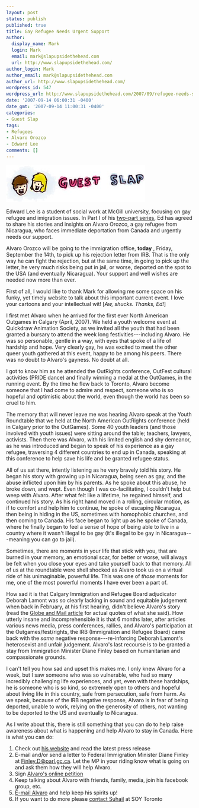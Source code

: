 ```yaml
---
layout: post
status: publish
published: true
title: Gay Refugee Needs Urgent Support
author:
  display_name: Mark
  login: Mark
  email: mark@slapupsidethehead.com
  url: http://www.slapupsidethehead.com/
author_login: Mark
author_email: mark@slapupsidethehead.com
author_url: http://www.slapupsidethehead.com/
wordpress_id: 547
wordpress_url: http://www.slapupsidethehead.com/2007/09/refugee-needs-support/
date: '2007-09-14 06:00:31 -0400'
date_gmt: '2007-09-14 11:00:31 -0400'
categories:
- Guest Slap
tags:
- Refugees
- Alvaro Orozco
- Edward Lee
comments: []
---
```

![Guest Slap](/wp-content/media/2007/09/guest-slap.jpg)

Edward Lee is a student of social work at McGill university, focusing on gay refugee and imigration issues. In Part I of his [two-part series](http://www.slapupsidethehead.com/2007/09/gay-refugee-speaks/ "Read part II, too!"), Ed has agreed to share his stories and insights on Alvaro Orozco, a gay refugee from Nicaragua, who faces immediate deportation from Canada and urgently needs our support.

Alvaro Orozco will be going to the immigration office, **today** , Friday, September the 14th, to pick up his rejection letter from IRB. That is the only way he can fight the rejection, but at the same time, in going to pick up the letter, he very much risks being put in jail, or worse, deported on the spot to the USA (and eventually Nicaragua). Your support and well wishes are needed now more than ever.

First of all, I would like to thank Mark for allowing me some space on his funky, yet timely website to talk about this important current event. I love your cartoons and your intellectual wit! [_Aw, shucks. Thanks, Ed!_]

I first met Alvaro when he arrived for the first ever North American Outgames in Calgary (April, 2007). We held a youth welcome event at Quickdraw Animation Society, as we invited all the youth that had been granted a bursary to attend the week long festivities---including Alvaro. He was so personable, gentle in a way, with eyes that spoke of a life of hardship and hope. Very clearly gay, he was excited to meet the other queer youth gathered at this event, happy to be among his peers. There was no doubt to Alvaro's gayness. No doubt at all.

I got to know him as he attended the OutRights conference, OutFest cultural activities (PRIDE dance) and finally winning a medal at the OutGames, in the running event. By the time he flew back to Toronto, Alvaro become someone that I had come to admire and respect, someone who is so hopeful and optimistic about the world, even though the world has been so cruel to him.

The memory that will never leave me was hearing Alvaro speak at the Youth Roundtable that we held at the North American OutRights conference (held in Calgary prior to the OutGames). Some 40 youth leaders (and those involved with youth issues) were sitting around the table; teachers, lawyers, activists. Then there was Alvaro, with his limited english and shy demeanor, as he was introduced and began to speak of his experience as a gay refugee, traversing 4 different countries to end up in Canada, speaking at this conference to help save his life and be granted refugee status.

All of us sat there, intently listening as he very bravely told his story. He began his story with growing up in Nicaragua, being seen as gay, and the abuse inflicted upon him by his parents. As he spoke about this abuse, he broke down, and wept. Even though I was co-facilitating, I couldn't help but weep with Alvaro. After what felt like a lifetime, he regained himself, and continued his story. As his right hand moved in a rolling, circular motion, as if to comfort and help him to continue, he spoke of escaping Nicaragua, then being in hiding in the US, sometimes with homophobic churches, and then coming to Canada. His face began to light up as he spoke of Canada, where he finally began to feel a sense of hope of being able to live in a country where it wasn't illegal to be gay (it's illegal to be gay in Nicaragua---meaning you can go to jail).

Sometimes, there are moments in your life that stick with you, that are burned in your memory, an emotional scar, for better or worse, will always be felt when you close your eyes and take yourself back to that memory. All of us at the roundtable were shell shocked as Alvaro took us on a virtual ride of his unimaginable, powerful life. This was one of _those_ moments for me, one of the most powerful moments I have ever been a part of.

How sad it is that Calgary Immigration and Refugee Board adjudicator Deborah Lamont was so clearly lacking in sound and equitable judgement when back in February, at his first hearing, didn't believe Alvaro's story (read the [Globe and Mail article](http://www.orangehabitat.com/oh/alvaro/globe.html "An important read") for actual quotes of what she said). How utterly insane and incomprehensible it is that 6 months later, after articles various news media, press conferences, rallies, and Alvaro's participation at the Outgames/fest/rights, the IRB (Immigration and Refugee Board) came back with the _same_ negative response---re-inforcing Deborah Lamont's heterosexist and unfair judgement. Alvaro's last recourse is to be granted a stay from Immigration Minister Diane Finley based on humanitarian and compassionate grounds.

I can't tell you how sad and upset this makes me. I only knew Alvaro for a week, but I saw someone who was so vulnerable, who had so many incredibly challenging life experiences, and yet, even with these hardships, he is someone who is so kind, so extremely open to others and hopeful about living life in this country, safe from persecution, safe from harm. As we speak, because of the IRB negative response, Alvaro is in fear of being deported, unable to work, relying on the generosity of others, not wanting to be deported to the US and eventually to Nicaragua.

As I write about this, there is still something that you can do to help raise awareness about what is happening and help Alvaro to stay in Canada. Here is what you can do:

1. Check out [his website](http://www.orangehabitat.com/oh/alvaro "It contains important resources") and read the latest press release
2. E-mail and/or send a letter to Federal Immigration Minister Diane Finley at [Finley.D@parl.gc.ca](mailto:Finley.D@parl.gc.ca). Let the MP in your riding know what is going on and ask them how they will help Alvaro.
3. Sign [Alvaro's online petition](http://www.petitiononline.com/alvaro/petition.html "Petitions matter")
4. Keep talking about Alvaro with friends, family, media, join his facebook group, etc. 
5. [E-mail Alvaro](mailto:alvaroorozco04@hotmail.com "He's a real person, after all!") and help keep his spirits up!
6. If you want to do more please [contact Suhail](soynewcomer@sherbourne.on.ca "There's a lot you can do to get involved.") at SOY Toronto
